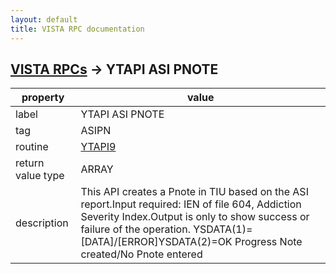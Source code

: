 ```yaml
---
layout: default
title: VISTA RPC documentation
---
```




## [VISTA RPCs](TableOfContent.md) &#8594; YTAPI ASI PNOTE 

 property | value 
--- | --- 
 label | YTAPI ASI PNOTE
 tag | ASIPN
 routine | [YTAPI9](http://code.osehra.org/dox/Routine_YTAPI9_source.html)
 return value type | ARRAY
 description | This API creates a Pnote in TIU based on the ASI report.Input required: IEN of file 604, Addiction Severity Index.Output is only to show success or failure of the operation. YSDATA(1)=[DATA]/[ERROR]YSDATA(2)=OK Progress Note created/No Pnote entered